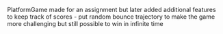 PlatformGame made for an assignment but later added additional features to keep track of scores - put random bounce trajectory to make the game more challenging but still possible to win in infinite time

